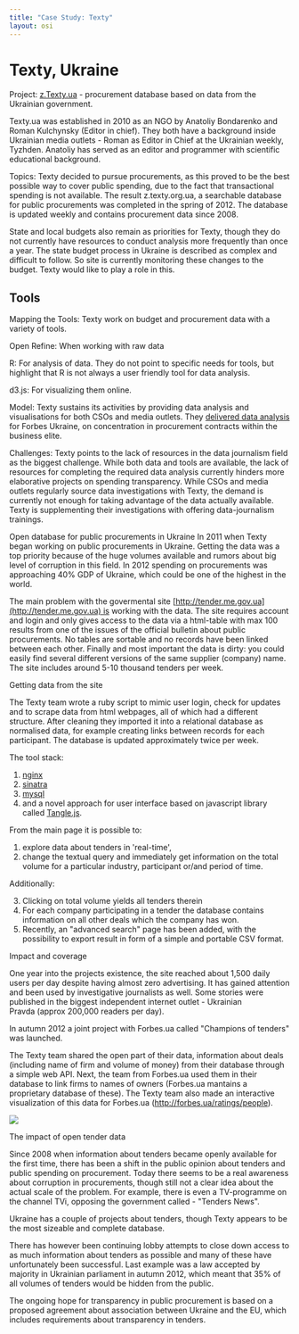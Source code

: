```yaml
---
title: "Case Study: Texty"
layout: osi
---
```


# Texty, Ukraine

Project: [z.Texty.ua](http://z.texty.org.ua/) - procurement database
based on data from the Ukrainian government.

Texty.ua was established in 2010 as an NGO by Anatoliy Bondarenko and
Roman Kulchynsky (Editor in chief). They both have a background inside
Ukrainian media outlets - Roman as Editor in Chief at the Ukrainian
weekly, Tyzhden. Anatoliy has served as an editor and programmer with
scientific educational background.

Topics: Texty decided to pursue procurements, as this proved to be the
best possible way to cover public spending, due to the fact that
transactional spending is not available. The result z.texty.org.ua, a
searchable database for public procurements was completed in the spring
of 2012. The database is updated weekly and contains procurement data
since 2008.

State and local budgets also remain as priorities for Texty, though they
do not currently have resources to conduct analysis more frequently than
once a year. The state budget process in Ukraine is described as complex
and difficult to follow. So site is currently monitoring these changes
to the budget. Texty would like to play a role in this.

## Tools

Mapping the Tools: Texty work on budget and procurement data with a
variety of tools.

Open Refine: When working with raw data

R: For analysis of data. They do not point to specific needs for tools,
but highlight that R is not always a user friendly tool for data
analysis.

d3.js: For visualizing them online.

Model: Texty sustains its activities by providing data analysis and
visualisations for both CSOs and media outlets.
They [delivered data
analysis](http://forbes.ua/ratings/people) for Forbes Ukraine, on
concentration in procurement contracts within the business elite.

Challenges: Texty points to the lack of resources in the data journalism
field as the biggest challenge. While both data and tools are available,
the lack of resources for completing the required data analysis
currently hinders more elaborative projects on spending transparency.
While CSOs and media outlets regularly source data investigations with
Texty, the demand is currently not enough for taking advantage of the
data actually available. Texty is supplementing their investigations
with offering data-journalism trainings.

Open database for public procurements in Ukraine
In 2011 when Texty began working on public procurements in Ukraine.
Getting the data was a top priority because of the huge volumes
available and rumors about big level of corruption in this field. In
2012 spending on procurements was approaching 40% GDP of Ukraine, which
could be one of the highest in the world.

The main problem with the govermental site
[http://tender.me.gov.ua](http://tender.me.gov.ua) is working with the
data. The site requires account and login and only gives access to the
data via a html-table with max 100 results from one of the issues of the
official bulletin about public procurements. No tables are sortable and
no records have been linked between each other. Finally and most
important the data is dirty: you could easily find several different
versions of the same supplier (company) name. The site includes around
5-10 thousand tenders per week.

Getting data from the site

The Texty team wrote a ruby script to mimic user login, check for
updates and to scrape data from html webpages, all of which had a
different structure. After cleaning they imported it into a relational
database as normalised data, for example creating links between records
for each participant. The database is updated approximately twice per
week.

The tool stack:

1.  [nginx](http://wiki.nginx.org/Main)
2.  [sinatra](http://www.sinatrarb.com/)
3.  [mysql](http://www.mysql.com/)
4.  and a novel approach for user interface based on javascript library
    called [Tangle.js](http://worrydream.com/Tangle/).

From the main page it is possible to:

1.  explore data about tenders in 'real-time',
2.  change the textual query and immediately get information on the
    total volume for a particular industry, participant or/and period of
    time.

Additionally:

3.  Clicking on total volume yields all tenders therein
4.  For each company participating in a tender the database contains
    information on all other deals which the company has won.
5.  Recently, an "advanced search" page has been added, with the
    possibility to export result in form of a simple and portable CSV
    format.

Impact and coverage


One year into the projects existence, the site reached about 1,500 daily
users per day despite having almost zero advertising. It has gained
attention and been used by investigative journalists as well. Some
stories were published in the biggest independent
internet outlet - Ukrainian Pravda (approx 200,000 readers per day).

In autumn 2012 a joint project with Forbes.ua called "Champions of
tenders" was launched.

The Texty team shared the open part of their data, information about
deals (including name of firm and volume of money) from their database
through a simple web API. Next, the team from Forbes.ua used them in
their database to link firms to names of owners (Forbes.ua mantains a
proprietary database of these). The Texty team also made an interactive
visualization of this data for Forbes.ua
(http://forbes.ua/ratings/people).

![](http://placehold.it/500x500&text=Forbes.ua)

The impact of open tender data

Since 2008 when information about tenders became openly available for
the first time, there has been a shift in the public opinion about
tenders and public spending on procurement. Today there seems to be a
real awareness about corruption in procurements, though still not a
clear idea about the actual scale of the problem. For example, there is
even a TV-programme on the channel TVi, opposing the government called -
"Tenders News".

Ukraine has a couple of projects about tenders, though Texty appears to
be the most sizeable and complete database.

There has however been continuing lobby attempts to close down access to
as much information about tenders as possible and many of these have
unfortunately been successful. Last example was a law accepted by
majority in Ukrainian parliament in autumn 2012, which meant that 35% of
all volumes of tenders would be hidden from the public.

The ongoing hope for transparency in public procurement is based on a
proposed agreement about association between Ukraine and the EU, which
includes requirements about transparency in tenders.
